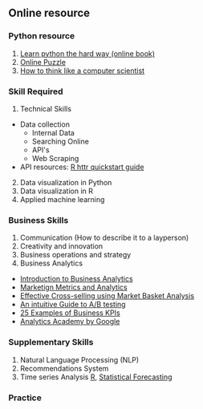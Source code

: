 ## Online resource

### Python resource
1. [Learn python the hard way (online book)](https://learnpythonthehardway.org/book/)
2. [Online Puzzle](http://www.pythonchallenge.com/)
3. [How to think like a computer scientist](http://interactivepython.org/runestone/static/thinkcspy/index.html)

### Skill Required
1. Technical Skills
  - Data collection
    - Internal Data
    - Searching Online
    - API's
    - Web Scraping
  - API resources: [R httr quickstart guide](https://cran.r-project.org/web/packages/httr/vignettes/quickstart.html)
 2. Data visualization in Python
 3. Data visualization in R
 4. Applied machine learning
### Business Skills
1. Communication (How to describe it to a layperson)
2. Creativity and innovation
3. Business operations and strategy
4. Business Analytics
  - [Introduction to Business Analytics](https://www.youtube.com/watch?v=9IIgH0hNtgk)
  - [Marketign Metrics and Analytics](https://www.youtube.com/watch?v=IW-L7LTFl7A)
  - [Effective Cross-selling using Market Basket Analysis](https://www.analyticsvidhya.com/blog/2014/08/effective-cross-selling-market-basket-analysis/)
  - [An intuitive Guide to A/B testing](https://www.youtube.com/watch?v=Auu9AnCozWQ)
  - [25 Examples of Business KPIs](https://www.klipfolio.com/resources/articles/what-are-business-metrics#gref)
  - [Analytics Academy by Google](https://analyticsacademy.withgoogle.com/)
### Supplementary Skills
1. Natural Language Processing (NLP)
2. Recommendations System
3. Time series Analysis [R](http://a-little-book-of-r-for-time-series.readthedocs.io/en/latest/src/timeseries.html), [Statistical Forecasting](http://people.duke.edu/~rnau/411home.htm)
### Practice
